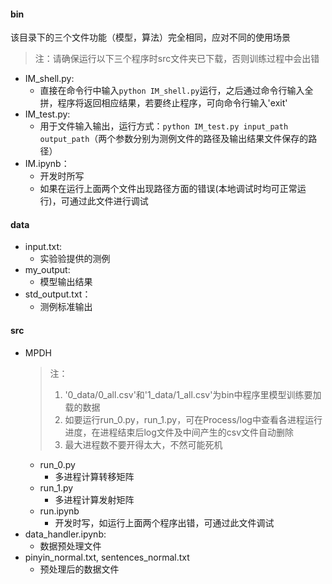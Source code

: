 #### bin
该目录下的三个文件功能（模型，算法）完全相同，应对不同的使用场景
> 注：请确保运行以下三个程序时src文件夹已下载，否则训练过程中会出错
+ IM_shell.py:
  + 直接在命令行中输入`python IM_shell.py`运行，之后通过命令行输入全拼，程序将返回相应结果，若要终止程序，可向命令行输入'exit'
+ IM_test.py:
  + 用于文件输入输出，运行方式：`python IM_test.py input_path output_path`（两个参数分别为测例文件的路径及输出结果文件保存的路径）
+ IM.ipynb：
  + 开发时所写
  + 如果在运行上面两个文件出现路径方面的错误(本地调试时均可正常运行)，可通过此文件进行调试

#### data
+ input.txt: 
  + 实验验提供的测例
+ my_output:
  + 模型输出结果
+ std_output.txt：
  + 测例标准输出

#### src
+ MPDH
    >注：
    >1. '0_data/0_all.csv'和'1_data/1_all.csv'为bin中程序里模型训练要加载的数据
    >2. 如要运行run_0.py，run_1.py，可在Process/log中查看各进程运行进度，在进程结束后log文件及中间产生的csv文件自动删除
    >3. 最大进程数不要开得太大，不然可能死机
  + run_0.py 
    + 多进程计算转移矩阵
  + run_1.py 
    + 多进程计算发射矩阵
  + run.ipynb 
    + 开发时写，如运行上面两个程序出错，可通过此文件调试
+ data_handler.ipynb:
  + 数据预处理文件
+ pinyin_normal.txt, sentences_normal.txt
  + 预处理后的数据文件
